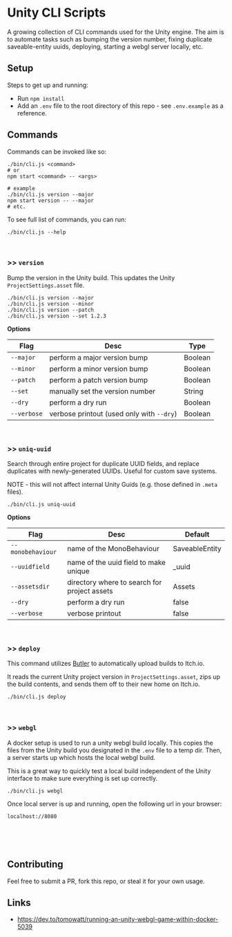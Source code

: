 # Unity CLI Scripts

A growing collection of CLI commands used for the Unity engine. The aim is to automate tasks such as bumping the version number, fixing duplicate saveable-entity uuids, deploying, starting a webgl server locally, etc.

## Setup

Steps to get up and running:

- Run `npm install`
- Add an `.env` file to the root directory of this repo - see `.env.example` as a reference.

## Commands

Commands can be invoked like so:

```
./bin/cli.js <command>
# or
npm start <command> -- <args>

# example
./bin/cli.js version --major
npm start version -- --major
# etc.
```

To see full list of commands, you can run:

```
./bin/cli.js --help
```

&nbsp;

### >> `version`

Bump the version in the Unity build. This updates the Unity `ProjectSettings.asset` file.

```
./bin/cli.js version --major
./bin/cli.js version --minor
./bin/cli.js version --patch
./bin/cli.js version --set 1.2.3
```

**Options**

| Flag           | Desc                                                          | Type           |
|-------------------|------------------------------------------------------------|----------------|
| `--major`         | perform a major version bump                               | Boolean        |
| `--minor`         | perform a minor version bump                               | Boolean        |
| `--patch`         | perform a patch version bump                               | Boolean        |
| `--set`           | manually set the version number                            | String         |
| `--dry`           | perform a dry run                                          | Boolean        |
| `--verbose`       | verbose printout (used only with `--dry`)                  | Boolean        |

&nbsp;

### >> `uniq-uuid`

Search through entire project for duplicate UUID fields, and replace duplicates with newly-generated UUIDs. Useful for custom save systems.

NOTE - this will not affect internal Unity Guids (e.g. those defined in `.meta` files).

```
./bin/cli.js uniq-uuid
```

**Options**

| Flag           | Desc                                                          | Default        |
|-------------------|------------------------------------------------------------|----------------|
| `--monobehaviour` | name of the MonoBehaviour                                  | SaveableEntity |
| `--uuidfield`     | name of the uuid field to make unique                      | _uuid          |
| `--assetsdir`     | directory where to search for project assets               | Assets         |
| `--dry`           | perform a dry run                                          | false          |
| `--verbose`       | verbose printout                                           | false          |

&nbsp;
### >> `deploy`

This command utilizes [Butler](https://itch.io/board/24575/butler) to automatically upload builds to Itch.io.

It reads the current Unity project version in `ProjectSettings.asset`, zips up the
build contents, and sends them off to their new home on Itch.io.

```
./bin/cli.js deploy
```

&nbsp;

### >> `webgl`

A docker setup is used to run a unity webgl build locally. This copies the files from the Unity build you designated in the `.env` file to a temp dir.
Then, a server starts up which hosts the local webgl build.

This is a great way to quickly test a local build independent of the Unity interface to make sure everything is set up correctly.

```
./bin/cli.js webgl
```

Once local server is up and running, open the following url in your browser:

```
localhost://8080
```


&nbsp;

&nbsp;
## Contributing

Feel free to submit a PR, fork this repo, or steal it for your own usage.

## Links

- https://dev.to/tomowatt/running-an-unity-webgl-game-within-docker-5039


